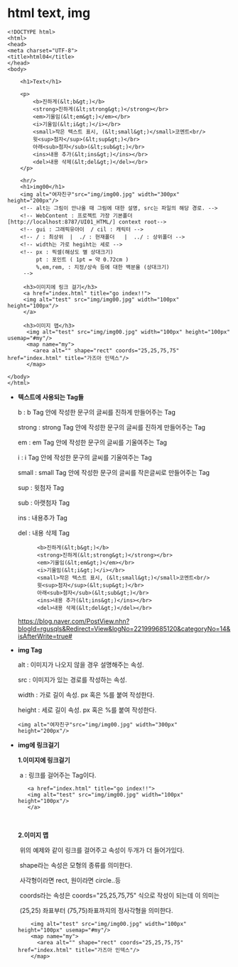 # html text, img

```
<!DOCTYPE html>
<html>
<head>
<meta charset="UTF-8">
<title>html04</title>
</head>
<body>

	<h1>Text</h1>
	
	<p>
		<b>진하게(&lt;b&gt;)</b>
		<strong>진하게(&lt;strong&gt;)</strong></br>
		<em>기울임(&lt;em&gt;)</em></br>
		<i>기울임(&lt;i&gt;)</i></br>
		<small>작은 텍스트 표시, (&lt;small&gt;)</small>코멘트<br/>
		윗<sup>첨자</sup>(&lt;sup&gt;)</br>
		아래<sub>첨자</sub>(&lt;sub&gt;)</br>
		<ins>내용 추가(&lt;ins&gt;)</ins></br>
		<del>내용 삭제(&lt;del&gt;)</del></br>
	</p>
	
	<hr/>
	<h1>img00</h1>
	<img alt="여자친구"src="img/img00.jpg" width="300px" height="200px"/>
	<!-- alt는 그림이 안나올 때 그림에 대한 설명, src는 파일의 해당 경로. -->
	<!-- WebContent : 프로젝트 가장 기본폴더 [http://localhost:8787/UI01_HTML/] context root-->
	<!-- gui : 그래픽유아이  / cil : 캐릭터 -->
	<!-- / : 최상위  |  ./ : 현재폴더   |  ../ : 상위폴더 -->
	<!-- width는 가로 hegiht는 세로 -->
	<!-- px : 픽셀(해상도 별 상대크기)
		 pt : 포인트 ( 1pt = 약 0.72cm )
		 %,em,rem, : 지정/상속 등에 대한 백분율 (상대크기)
	 -->
	 
	 <h3>이미지에 링크 걸기</h3>
	 <a href="index.html" title="go index!!">
	 <img alt="test" src="img/img00.jpg" width="100px" height="100px"/>
	 </a>
	 
	 <h3>이미지 맵</h3>
	  <img alt="test" src="img/img00.jpg" width="100px" height="100px" usemap="#my"/>
	  <map name="my">
	  	<area alt="" shape="rect" coords="25,25,75,75" href="index.html" title="가즈아 인덱스"/>
	  </map>

</body>
</html>
```



- **텍스트에 사용되는 Tag들**

  b : b Tag 안에 작성한 문구의 글씨를 진하게 만들어주는 Tag

  strong : strong Tag 안에 작성한 문구의 글씨를 진하게 만들어주는 Tag

  em : em Tag 안에 작성한 문구의 글씨를 기울여주는 Tag

  i : i Tag 안에 작성한 문구의 글씨를 기울여주는 Tag

  small : small Tag 안에 작성한 문구의 글씨를 작은글씨로 만들어주는 Tag

  sup : 윗첨자 Tag

  sub : 아랫첨자 Tag

  ins : 내용추가 Tag

  del : 내용 삭제 Tag

  ```
  		<b>진하게(&lt;b&gt;)</b>
  		<strong>진하게(&lt;strong&gt;)</strong></br>
  		<em>기울임(&lt;em&gt;)</em></br>
  		<i>기울임(&lt;i&gt;)</i></br>
  		<small>작은 텍스트 표시, (&lt;small&gt;)</small>코멘트<br/>
  		윗<sup>첨자</sup>(&lt;sup&gt;)</br>
  		아래<sub>첨자</sub>(&lt;sub&gt;)</br>
  		<ins>내용 추가(&lt;ins&gt;)</ins></br>
  		<del>내용 삭제(&lt;del&gt;)</del></br>
  ```

  https://blog.naver.com/PostView.nhn?blogId=rgusqls&Redirect=View&logNo=221999685120&categoryNo=14&isAfterWrite=true#

  

- **img Tag**

  alt : 이미지가 나오지 않을 경우 설명해주는 속성.

  src : 이미지가 있는 경로를 작성하는 속성.

  width : 가로 길이 속성. px 혹은 %를 붙여 작성한다.

  height : 세로 길이 속성. px 혹은 %를 붙여 작성한다. 

  ```
  <img alt="여자친구"src="img/img00.jpg" width="300px" height="200px"/>
  ```

  

  

- **img에 링크걸기**

  **1.이미지에 링크걸기**

  ​	a : 링크를 걸어주는 Tag이다.

  ```
  	 <a href="index.html" title="go index!!">
  	 <img alt="test" src="img/img00.jpg" width="100px" height="100px"/>
  	 </a>
  ```

  

  ​	

  **2.이미지 맵**

  ​	위의 예제와 같이 링크를 걸어주고 속성이 두개가 더 들어가있다.

  ​	shape라는 속성은 모형의 종류를 의미한다.

  ​	사각형이라면 rect, 원이라면 circle..등

  

  ​	coords라는 속성은 coords="25,25,75,75" 식으로 작성이 되는데 이 의미는

  ​	(25,25) 좌표부터 (75,75)좌표까지의 정사각형을 의미한다.

  

  ```
  	  <img alt="test" src="img/img00.jpg" width="100px" height="100px" usemap="#my"/>
  	  <map name="my">
  	  	<area alt="" shape="rect" coords="25,25,75,75" href="index.html" title="가즈아 인덱스"/>
  	  </map>
  ```

  

  ​	

  ​	